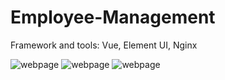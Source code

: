 # Employee-Management


Framework and tools: Vue, Element UI, Nginx



![webpage](https://github.com/Tong-Ding/Employee-Management-frontend/blob/main/login.png)
![webpage](https://github.com/Tong-Ding/Employee-Management-frontend/blob/main/department.png)
![webpage](https://github.com/Tong-Ding/Employee-Management-frontend/blob/main/employee.png)
